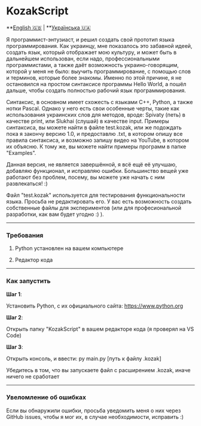 # KozakScript

**[English 🇬🇧](README.md) | **[Українська 🇺🇦](README.uk.md)

Я программист-энтузиаст, и решил создать свой прототип языка программирования. Как украинцу, мне показалось это забавной идеей, создать язык, который отображает мою культуру, и может быть в дальнейшем использован, если надо, профессиональными программистами, а также даёт возможность украино-говорящим, которой у меня не было: выучить программирование, с помощью слов и терминов, которые более знакомы. Именно по этой причине, я не остановился на простом синтаксисе программы Hello World, а пошёл дальше, чтобы создать полностью рабочий язык программирования.

Синтаксис, в основном имеет схожесть с языками С++, Python, а также нотки Pascal. Однако у него есть свои особенные черты, такие как использования украинских слов для методов, вроде: Spivaty (петь) в качестве print, или Slukhai (слушай) в качестве input. Примеры синтаксиса, вы можете найти в файле test.kozak, или же подождать пока я закончу версию 1.0, и предоставлю .txt, в котором опишу все правила синтаксиса, и возможно запишу видео на YouTube, в котором их объясню. К тому же, вы можете найти примеры программ в папке "Examples".

Данная версия, не является завершённой, я всё ещё её улучшаю, добавляю функционал, и исправляю ошибки. Большинство вещей уже работают без проблем, посему, вы можете уже начать с ним развлекаться! :)

Файл "test.kozak" используется для тестирования функциональности языка. Просьба не редактировать его. У вас есть возможность создать собственные файлы для экспериментов (или для професиональной разработки, как вам будет угодно :) ).

___

### Требования

1. Python установлен на вашем компьютере

2. Редактор кода

___

### Как запустить

**Шаг 1**:

Установить Python, с их официального сайта: https://www.python.org

**Шаг 2**:

Открыть папку "KozakScript" в вашем редакторе кода (я проверял на VS Code)

**Шаг 3**:

Открыть консоль, и ввести: py main.py [путь к файлу .kozak] 

Убедитесь в том, что вы запускаете файл с расширением .kozak, иначе ничего не сработает

___

### Увеломление об ошибках

Если вы обнаружили ошибки, просьба уведомить меня о них через GitHub issues, чтобы я мог их, в случае необходимости, исправить :)
